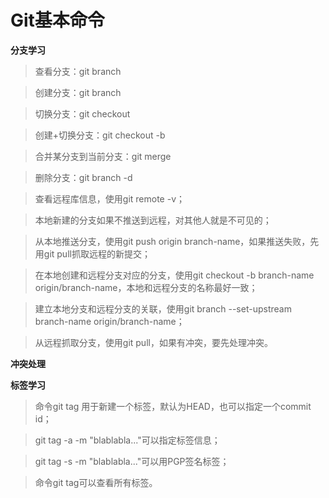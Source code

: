# Git基本命令 #

**分支学习**
 >查看分支：git branch

 >创建分支：git branch <name>

 >切换分支：git checkout <name>

 >创建+切换分支：git checkout -b <name>

 >合并某分支到当前分支：git merge <name>

 >删除分支：git branch -d <name>

 >查看远程库信息，使用git remote -v；

 >本地新建的分支如果不推送到远程，对其他人就是不可见的；

 >从本地推送分支，使用git push origin branch-name，如果推送失败，先用git pull抓取远程的新提交；

 >在本地创建和远程分支对应的分支，使用git checkout -b branch-name origin/branch-name，本地和远程分支的名称最好一致；

 >建立本地分支和远程分支的关联，使用git branch --set-upstream branch-name origin/branch-name；

 >从远程抓取分支，使用git pull，如果有冲突，要先处理冲突。

**冲突处理**

**标签学习**
 >命令git tag <name>用于新建一个标签，默认为HEAD，也可以指定一个commit id；

 >git tag -a <tagname> -m "blablabla..."可以指定标签信息；

 >git tag -s <tagname> -m "blablabla..."可以用PGP签名标签；

 >命令git tag可以查看所有标签。
